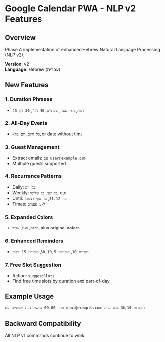 # Google Calendar PWA - NLP v2 Features

## Overview
Phase A implementation of enhanced Hebrew Natural Language Processing (NLP v2).

**Version**: v2  
**Language**: Hebrew (עברית)

## New Features

### 1. Duration Phrases
- `45 דקות`, `חצי שעה`, `שעתיים`, `90 דק'`, `30 דק`

### 2. All-Day Events
- `כל היום`, `יום מלא`, or date without time

### 3. Guest Management
- Extract emails: `עם user@example.com`
- Multiple guests supported

### 4. Recurrence Patterns
- Daily: `כל יום`
- Weekly: `כל שני`, `כל שלישי`, etc.
- Until: `עד 31.12`, `עד סוף דצמבר`
- Times: `ל-5 פעמים`

### 5. Expanded Colors
- `תכלת`, `סגול`, `אפור`, plus original colors

### 6. Enhanced Reminders
- `תזכורת 10`, `תזכורות 30,10,5`, `תזכורת 15 דקות`

### 7. Free Slot Suggestion
- Action: `suggestSlots`
- Find free time slots by duration and part-of-day

## Example Usage

```
מחר 09:00 פגישת צוות שעתיים עם dani@example.com תזכורות 30,10 צבע כחול
```

## Backward Compatibility
All NLP v1 commands continue to work.
